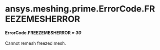 # ansys.meshing.prime.ErrorCode.FREEZEMESHERROR



#### ErrorCode.FREEZEMESHERROR *= 30*

Cannot remesh freezed mesh.

<!-- !! processed by numpydoc !! -->
